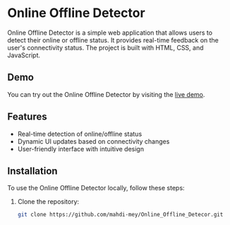 
# Online Offline Detector

Online Offline Detector is a simple web application that allows users to detect their online or offline status. It provides real-time feedback on the user's connectivity status. The project is built with HTML, CSS, and JavaScript.

## Demo

You can try out the Online Offline Detector by visiting the [live demo](https://mahdi-mey.github.io/Online_Offline_Detecor/).

## Features

- Real-time detection of online/offline status
- Dynamic UI updates based on connectivity changes
- User-friendly interface with intuitive design

## Installation

To use the Online Offline Detector locally, follow these steps:

1. Clone the repository:

   ```bash
   git clone https://github.com/mahdi-mey/Online_Offline_Detecor.git
   ```
